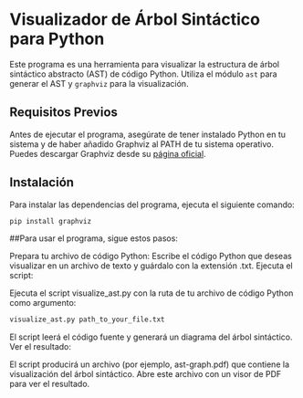 # Visualizador de Árbol Sintáctico para Python

Este programa es una herramienta para visualizar la estructura de árbol sintáctico abstracto (AST) de código Python. Utiliza el módulo `ast` para generar el AST y `graphviz` para la visualización.

## Requisitos Previos

Antes de ejecutar el programa, asegúrate de tener instalado Python en tu sistema y de haber añadido Graphviz al PATH de tu sistema operativo. Puedes descargar Graphviz desde su [página oficial](https://graphviz.org/download/).

## Instalación

Para instalar las dependencias del programa, ejecuta el siguiente comando:

```bash
pip install graphviz
```

##Para usar el programa, sigue estos pasos:

Prepara tu archivo de código Python:
Escribe el código Python que deseas visualizar en un archivo de texto y guárdalo con la extensión .txt.
Ejecuta el script:

Ejecuta el script visualize_ast.py con la ruta de tu archivo de código Python como argumento:
```python 
visualize_ast.py path_to_your_file.txt
```

El script leerá el código fuente y generará un diagrama del árbol sintáctico.
Ver el resultado:

El script producirá un archivo (por ejemplo, ast-graph.pdf) que contiene la visualización del árbol sintáctico. Abre este archivo con un visor de PDF para ver el resultado.
